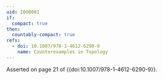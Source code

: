 ```yaml
---
uid: I000001
if:
  compact: true
then:
  countably-compact: true
refs:
  - doi: 10.1007/978-1-4612-6290-9
    name: Counterexamples in Topology
---
```

Asserted on page 21 of {{doi:10.1007/978-1-4612-6290-9}}.
